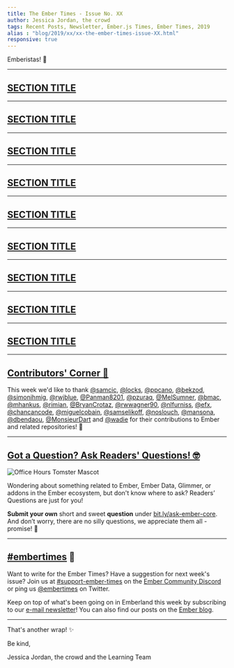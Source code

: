 ```yaml
---
title: The Ember Times - Issue No. XX
author: Jessica Jordan, the crowd
tags: Recent Posts, Newsletter, Ember.js Times, Ember Times, 2019
alias : "blog/2019/xx/xx-the-ember-times-issue-XX.html"
responsive: true
---
```


<SAYING-HELLO-IN-YOUR-FAVORITE-LANGUAGE> Emberistas! 🐹

<SOME-INTRO-HERE-TO-KEEP-THEM-SUBSCRIBERS-READING>

---

## [SECTION TITLE](#section-url)


---

## [SECTION TITLE](#section-url)


---

## [SECTION TITLE](#section-url)


---

## [SECTION TITLE](#section-url)


---

## [SECTION TITLE](#section-url)


---

## [SECTION TITLE](#section-url)


---

## [SECTION TITLE](#section-url)


---

## [SECTION TITLE](#section-url)


---

## [SECTION TITLE](#section-url)


---


## [Contributors' Corner 👏](https://guides.emberjs.com/release/contributing/repositories/)

<p>This week we'd like to thank <a href="https://github.com/samcic" target="gh-user">@samcic</a>, <a href="https://github.com/locks" target="gh-user">@locks</a>, <a href="https://github.com/ppcano" target="gh-user">@ppcano</a>, <a href="https://github.com/bekzod" target="gh-user">@bekzod</a>, <a href="https://github.com/simonihmig" target="gh-user">@simonihmig</a>, <a href="https://github.com/rwjblue" target="gh-user">@rwjblue</a>, <a href="https://github.com/Panman8201" target="gh-user">@Panman8201</a>, <a href="https://github.com/pzuraq" target="gh-user">@pzuraq</a>, <a href="https://github.com/MelSumner" target="gh-user">@MelSumner</a>, <a href="https://github.com/bmac" target="gh-user">@bmac</a>, <a href="https://github.com/mhankus" target="gh-user">@mhankus</a>, <a href="https://github.com/rimian" target="gh-user">@rimian</a>, <a href="https://github.com/BryanCrotaz" target="gh-user">@BryanCrotaz</a>, <a href="https://github.com/rwwagner90" target="gh-user">@rwwagner90</a>, <a href="https://github.com/nlfurniss" target="gh-user">@nlfurniss</a>, <a href="https://github.com/efx" target="gh-user">@efx</a>, <a href="https://github.com/chancancode" target="gh-user">@chancancode</a>, <a href="https://github.com/miguelcobain" target="gh-user">@miguelcobain</a>, <a href="https://github.com/samselikoff" target="gh-user">@samselikoff</a>, <a href="https://github.com/noslouch" target="gh-user">@noslouch</a>, <a href="https://github.com/mansona" target="gh-user">@mansona</a>, <a href="https://github.com/dbendaou" target="gh-user">@dbendaou</a>, <a href="https://github.com/MonsieurDart" target="gh-user">@MonsieurDart</a> and <a href="https://github.com/wadie" target="gh-user">@wadie</a> for their contributions to Ember and related repositories! 💖</p>

---

## [Got a Question? Ask Readers' Questions! 🤓](https://docs.google.com/forms/d/e/1FAIpQLScqu7Lw_9cIkRtAiXKitgkAo4xX_pV1pdCfMJgIr6Py1V-9Og/viewform)

<div class="blog-row">
  <img class="float-right small transparent padded" alt="Office Hours Tomster Mascot" title="Readers' Questions" src="/images/tomsters/officehours.png" />

  <p>Wondering about something related to Ember, Ember Data, Glimmer, or addons in the Ember ecosystem, but don't know where to ask? Readers’ Questions are just for you!</p>

<p><strong>Submit your own</strong> short and sweet <strong>question</strong> under <a href="https://bit.ly/ask-ember-core" target="rq">bit.ly/ask-ember-core</a>. And don’t worry, there are no silly questions, we appreciate them all - promise! 🤞</p>

</div>

---

## [#embertimes](https://emberjs.com/blog/tags/newsletter.html) 📰

Want to write for the Ember Times? Have a suggestion for next week's issue? Join us at [#support-ember-times](https://discordapp.com/channels/480462759797063690/485450546887786506) on the [Ember Community Discord](https://discordapp.com/invite/zT3asNS) or ping us [@embertimes](https://twitter.com/embertimes) on Twitter.

Keep on top of what's been going on in Emberland this week by subscribing to our [e-mail newsletter](https://the-emberjs-times.ongoodbits.com/)! You can also find our posts on the [Ember blog](https://emberjs.com/blog/tags/newsletter.html).

---


That's another wrap! ✨

Be kind,

Jessica Jordan, the crowd and the Learning Team
